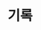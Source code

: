 ---
 title: "기록"
 layout: category
 permalink: /categories/archive/
 author_profile: true
 taxonomy: 기록
---